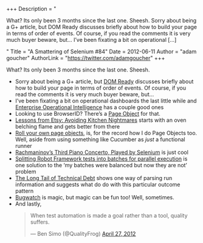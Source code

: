 +++
Description = "<p>What? Its only been 3 months since the last one. Sheesh. Sorry about being a G+ article, but DOM Ready discusses briefly about how to build your page in terms of order of events. Of course, if you read the comments it is very much buyer beware, but… I’ve been fixating a bit on operational […]</p>"
Title = "A Smattering of Selenium #84"
Date = 2012-06-11
Author = "adam goucher"
AuthorLink = "https://twitter.com/adamgoucher"
+++

<p>What? Its only been 3 months since the last one. Sheesh.</p>
<ul>
<li>Sorry about being a G+ article, but <a href="https://plus.google.com/116910304844117268718/posts/UkaymyuTzaF">DOM Ready</a> discusses briefly about how to build your page in terms of order of events. Of course, if you read the comments it is very much buyer beware, but&#8230;</li>
<li>I&#8217;ve been fixating a bit on operational dashboards the last little while and <a href="http://blogs.splunk.com/2012/06/07/splunkx-enterprise-operational-intelligence/">Enterprise Operational Intelligence</a> has a couple good ones</li>
<li>Looking to use BrowserID? There&#8217;s a <a href="https://github.com/davehunt/bidpom">Page Object</a> for that.</li>
<li><a href="http://www.slideshare.net/mcdonnps/lessons-from-etsy-avoiding-kitchen-nightmares-chefconf-2012">Lessons from Etsy: Avoiding Kitchen Nightmares</a> starts with an oven belching flame and gets better from there</li>
<li><a href="http://watirmelon.com/2012/06/04/roll-your-own-page-objects/">Roll your own page objects</a>, is, for the record how I do Page Objects too. Well, aside from using something like Cucumber as <i>just</i> a functional runner</li>
<li><a href="https://gist.github.com/2735065">Rachmaninov&#8217;s Third Piano Concerto, Played by Selenium</a> is just cool</li>
<li><a href="http://www.bitrite.fi/johannes/2012/05/11/splitting-robot-framework-tests-into-batches-for-parallel-execution/">Splitting Robot Framework tests into batches for parallel execution</a> is one solution to the &#8216;my batches were balanced but now they are not&#8217; problem</li>
<li><a href="http://michaelfeathers.typepad.com/michael_feathers_blog/2012/05/the-long-tail-of-technical-debt.html">The Long Tail of Technical Debt</a> shows one way of parsing run information and suggests what do do with this particular outcome pattern</li>
<li><a href="https://engineering.groupon.com/2012/misc/bugwatch/">Bugwatch</a> is magic, but magic can be fun too! Well, sometimes.</li>
<li>And lastly,<br />
<blockquote class="twitter-tweet">
<p>When test automation is made a goal rather than a tool, quality suffers.</p>
<p>&mdash; Ben Simo (@QualityFrog) <a href="https://twitter.com/QualityFrog/status/195952852244512768">April 27, 2012</a></p></blockquote>
</li>

